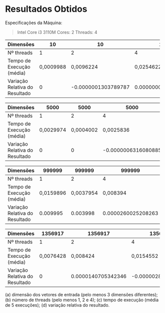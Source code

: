 # Resultados Obtidos

Especificações da Máquina: 
>  Intel Core i3 3110M
>  Cores: 2
>  Threads: 4

| Dimensões                      | 10        | 10                  | 10                 | 10                  | 10        |
| ------------------------------ | --------- | ------------------- | ------------------ | ------------------- | --------- |
| Nº threads                     | 1         | 2                   | 4                  | 5                   | 10        |
| Tempo de Execução (média)      | 0,0009988 | 0,0096224           | 0,02546228         | 0,0076614           | 0,0220892 |
| Variação Relativa do Resultado | 0         | -0.0000001303789787 | 0.0000000874170567 | -0.0000000651894894 | 0         |

| Dimensões                      | 5000      | 5000      | 5000                | 5000               |
| ------------------------------ | --------- | --------- | ------------------- | ------------------ |
| Nº threads                     | 1         | 2         | 4                   | 100                |
| Tempo de Execução (média)      | 0,0029974 | 0,0004002 | 0,0025836           | 0,0215014          |
| Variação Relativa do Resultado | 0         | 0         | -0.0000006316080885 | 0.0000007895101248 |

| Dimensões                      | 999999    | 999999    | 999999             | 999999             |
| ------------------------------ | --------- | --------- | ------------------ | ------------------ |
| Nº threads                     | 1         | 2         | 4                  | 900                |
| Tempo de Execução (média)      | 0,0159896 | 0,0037954 | 0,008394           | 0,144425           |
| Variação Relativa do Resultado | 0.009995  | 0.003998  | 0.0000260025208263 | 0.0000115770944831 |

| Dimensões                      | 1356917   | 1356917            | 1356917             | 1356917             |
| ------------------------------ | --------- | ------------------ | ------------------- | ------------------- |
| Nº threads                     | 1         | 2                  | 4                   | 11                  |
| Tempo de Execução (média)      | 0,0076428 | 0,008424           | 0,0154552           | 0,0054568           |
| Variação Relativa do Resultado | 0         | 0.0000140705342346 | -0.0000028312661016 | -0.0000096091453088 |
(a) dimensão dos vetores de entrada (pelo menos 3 dimensões diferentes); (b) número de threads (pelo menos 1, 2 e 4); (c) tempo de execução (média de 5 execuções); (d) variação relativa do resultado.
